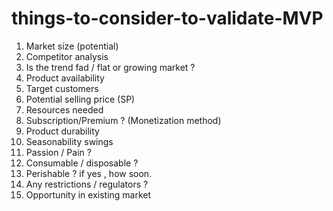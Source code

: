 # things-to-consider-to-validate-MVP

1) Market size (potential)
2) Competitor analysis
3) Is the trend fad / flat or growing market ?
4) Product availability
5) Target customers
6) Potential selling price (SP)
7) Resources needed
8) Subscription/Premium ? (Monetization method)
9) Product durability
10) Seasonability swings
11) Passion / Pain ?
12) Consumable / disposable ?
13) Perishable ? if yes , how soon.
14) Any restrictions / regulators ?
15) Opportunity in existing market

